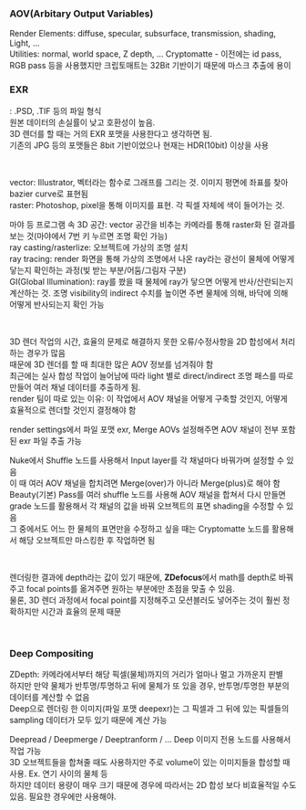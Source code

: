 ### AOV(Arbitary Output Variables)  
Render Elements: diffuse, specular, subsurface, transmission, shading, Light, ...   
Utilities: normal, world space, Z depth, ... 
Cryptomatte - 이전에는 id pass, RGB pass 등을 사용했지만 크립토매트는 32Bit 기반이기 때문에 마스크 추출에 용이    

### EXR
: .PSD, .TIF 등의 파일 형식     
원본 데이터의 손실률이 낮고 호환성이 높음.       
3D 렌더를 할 때는 거의 EXR 포맷을 사용한다고 생각하면 됨.    
기존의 JPG 등의 포맷들은 8bit 기반이었으나 현재는 HDR(10bit) 이상을 사용   

<br/>

vector: Illustrator, 벡터라는 함수로 그래프를 그리는 것. 이미지 평면에 좌표를 찾아 bazier curve로 표현됨  
raster: Photoshop, pixel을 통해 이미지를 표현. 각 픽셀 자체에 색이 들어가는 것.   

마야 등 프로그램 속 3D 공간: vector 공간을 비추는 카메라를 통해 raster화 된 결과를 보는 것(마야에서 7번 키 누르면 조명 확인 가능)    
ray casting/rasterlize: 오브젝트에 가상의 조명 설치  
ray tracing: render 화면을 통해 가상의 조명에서 나온 ray라는 광선이 물체에 어떻게 닿는지 확인하는 과정(빛 받는 부분/어둠/그림자 구분)      
GI(Global Illumination): ray를 쐈을 때 물체에 ray가 닿으면 어떻게 반사/산란되는지 계산하는 것. 조명 visibility의 indirect 수치를 높이면 주변 물체에 의해, 바닥에 의해 어떻게 반사되는지 확인 가능    

<br/> 

3D 렌더 작업의 시간, 효율의 문제로 해결하지 못한 오류/수정사항을 2D 합성에서 처리하는 경우가 많음    
때문에 3D 렌더를 할 때 최대한 많은 AOV 정보를 넘겨줘야 함       
최근에는 실사 합성 작업이 늘어남에 따라 light 별로 direct/indirect 조명 패스를 따로 만들어 여러 채널 데이터를 추출하게 됨.   
render 팀이 따로 있는 이유: 이 작업에서 AOV 채널을 어떻게 구축할 것인지, 어떻게 효율적으로 렌더할 것인지 결정해야 함    

render settings에서 파일 포맷 exr, Merge AOVs 설정해주면 AOV 채널이 전부 포함된 exr 파일 추출 가능   

Nuke에서 Shuffle 노드를 사용해서 Input layer를 각 채널마다 바꿔가며 설정할 수 있음     
이 때 여러 AOV 채널을 합치려면 Merge(over)가 아니라 Merge(plus)로 해야 함       
Beauty(기본) Pass를 여러 shuffle 노드를 사용해 AOV 채널을 합쳐서 다시 만들면 grade 노드를 활용해서 각 채널의 값을 바꿔 오브젝트의 표면 shading을 수정할 수 있음     
그 중에서도 어느 한 물체의 표면만을 수정하고 싶을 때는 Cryptomatte 노드를 활용해서 해당 오브젝트만 마스킹한 후 작업하면 됨      

<br/>  

렌더링한 결과에 depth라는 값이 있기 때문에, **ZDefocus**에서 math를 depth로 바꿔주고 focal points를 옮겨주면 원하는 부분에만 초점을 맞출 수 있음.     
물론, 3D 렌더 과정에서 focal point를 지정해주고 모션블러도 넣어주는 것이 훨씬 정확하지만 시간과 효율의 문제 때문    

<br/>

### Deep Compositing 
ZDepth: 카메라에서부터 해당 픽셀(물체)까지의 거리가 얼마나 멀고 가까운지 판별    
하지만 만약 물체가 반투명/투명하고 뒤에 물체가 또 있을 경우, 반투명/투명한 부분의 데이터를 계산할 수 없음     
Deep으로 렌더링 한 이미지(파일 포맷 deepexr)는 그 픽셀과 그 뒤에 있는 픽셀들의 sampling 데이터가 모두 있기 때문에 계산 가능      

Deepread / Deepmerge / Deeptranform / ...  Deep 이미지 전용 노드를 사용해서 작업 가능     
3D 오브젝트들을 합쳐줄 때도 사용하지만 주로 volume이 있는 이미지들을 합성할 때 사용. Ex. 연기 사이의 물체 등     
하지만 데이터 용량이 매우 크기 때문에 경우에 따라서는 2D 합성 보다 비효율적일 수도 있음. 필요한 경우에만 사용해야.       
